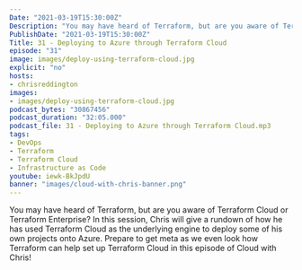 ```yaml
---
Date: "2021-03-19T15:30:00Z"
Description: "You may have heard of Terraform, but are you aware of Terraform Cloud or Terraform Enterprise? In this session, Chris will give a rundown of how he has used Terraform Cloud as the underlying engine to deploy some of his own projects onto Azure. Prepare to get meta as we even look how Terraform can help set up Terraform Cloud in this episode of Cloud with Chris!"
PublishDate: "2021-03-19T15:30:00Z"
Title: 31 - Deploying to Azure through Terraform Cloud
episode: "31"
image: images/deploy-using-terraform-cloud.jpg
explicit: "no"
hosts:
- chrisreddington
images:
- images/deploy-using-terraform-cloud.jpg
podcast_bytes: "30867456"
podcast_duration: "32:05.000"
podcast_file: 31 - Deploying to Azure through Terraform Cloud.mp3
tags:
- DevOps
- Terraform
- Terraform Cloud
- Infrastructure as Code
youtube: iewk-BkJpdU
banner: "images/cloud-with-chris-banner.png"
---
```

You may have heard of Terraform, but are you aware of Terraform Cloud or Terraform Enterprise? In this session, Chris will give a rundown of how he has used Terraform Cloud as the underlying engine to deploy some of his own projects onto Azure. Prepare to get meta as we even look how Terraform can help set up Terraform Cloud in this episode of Cloud with Chris!